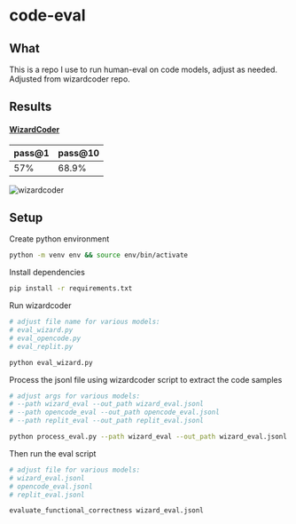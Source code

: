 # code-eval

## What

This is a repo I use to run human-eval on code models, adjust as needed. Adjusted from wizardcoder repo.

## Results

#### [WizardCoder](WizardLM/WizardCoder-15B-V1.0) 
| pass@1 | pass@10 |
| ------ | ------- |
| 57%    | 68.9%   |

![wizardcoder](https://github.com/abacaj/code-eval/assets/7272343/0b941ff8-b474-4236-bbc0-89d925bbd34e)

## Setup

Create python environment

```sh
python -m venv env && source env/bin/activate
```

Install dependencies

```sh
pip install -r requirements.txt
```

Run wizardcoder

```sh
# adjust file name for various models:
# eval_wizard.py
# eval_opencode.py
# eval_replit.py

python eval_wizard.py
```

Process the jsonl file using wizardcoder script to extract the code samples

```sh
# adjust args for various models:
# --path wizard_eval --out_path wizard_eval.jsonl
# --path opencode_eval --out_path opencode_eval.jsonl
# --path replit_eval --out_path replit_eval.jsonl

python process_eval.py --path wizard_eval --out_path wizard_eval.jsonl --add_prompt
```

Then run the eval script

```sh
# adjust file for various models:
# wizard_eval.jsonl
# opencode_eval.jsonl
# replit_eval.jsonl

evaluate_functional_correctness wizard_eval.jsonl
```

